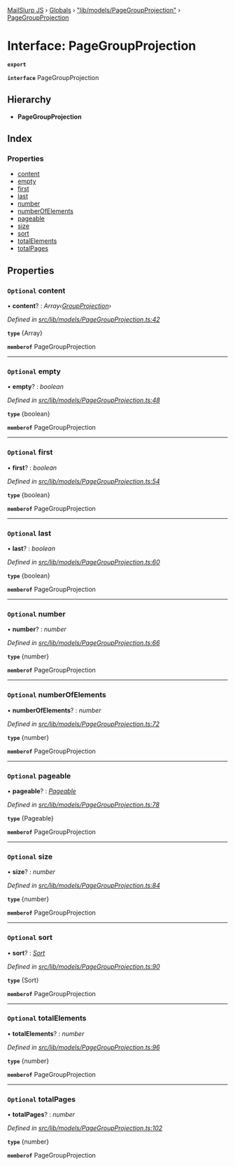 [MailSlurp JS](../README.md) › [Globals](../globals.md) › ["lib/models/PageGroupProjection"](../modules/_lib_models_pagegroupprojection_.md) › [PageGroupProjection](_lib_models_pagegroupprojection_.pagegroupprojection.md)

# Interface: PageGroupProjection

**`export`** 

**`interface`** PageGroupProjection

## Hierarchy

* **PageGroupProjection**

## Index

### Properties

* [content](_lib_models_pagegroupprojection_.pagegroupprojection.md#optional-content)
* [empty](_lib_models_pagegroupprojection_.pagegroupprojection.md#optional-empty)
* [first](_lib_models_pagegroupprojection_.pagegroupprojection.md#optional-first)
* [last](_lib_models_pagegroupprojection_.pagegroupprojection.md#optional-last)
* [number](_lib_models_pagegroupprojection_.pagegroupprojection.md#optional-number)
* [numberOfElements](_lib_models_pagegroupprojection_.pagegroupprojection.md#optional-numberofelements)
* [pageable](_lib_models_pagegroupprojection_.pagegroupprojection.md#optional-pageable)
* [size](_lib_models_pagegroupprojection_.pagegroupprojection.md#optional-size)
* [sort](_lib_models_pagegroupprojection_.pagegroupprojection.md#optional-sort)
* [totalElements](_lib_models_pagegroupprojection_.pagegroupprojection.md#optional-totalelements)
* [totalPages](_lib_models_pagegroupprojection_.pagegroupprojection.md#optional-totalpages)

## Properties

### `Optional` content

• **content**? : *Array‹[GroupProjection](_lib_models_groupprojection_.groupprojection.md)›*

*Defined in [src/lib/models/PageGroupProjection.ts:42](https://github.com/mailslurp/mailslurp-client-ts-js/blob/fc9510a/src/lib/models/PageGroupProjection.ts#L42)*

**`type`** {Array<GroupProjection>}

**`memberof`** PageGroupProjection

___

### `Optional` empty

• **empty**? : *boolean*

*Defined in [src/lib/models/PageGroupProjection.ts:48](https://github.com/mailslurp/mailslurp-client-ts-js/blob/fc9510a/src/lib/models/PageGroupProjection.ts#L48)*

**`type`** {boolean}

**`memberof`** PageGroupProjection

___

### `Optional` first

• **first**? : *boolean*

*Defined in [src/lib/models/PageGroupProjection.ts:54](https://github.com/mailslurp/mailslurp-client-ts-js/blob/fc9510a/src/lib/models/PageGroupProjection.ts#L54)*

**`type`** {boolean}

**`memberof`** PageGroupProjection

___

### `Optional` last

• **last**? : *boolean*

*Defined in [src/lib/models/PageGroupProjection.ts:60](https://github.com/mailslurp/mailslurp-client-ts-js/blob/fc9510a/src/lib/models/PageGroupProjection.ts#L60)*

**`type`** {boolean}

**`memberof`** PageGroupProjection

___

### `Optional` number

• **number**? : *number*

*Defined in [src/lib/models/PageGroupProjection.ts:66](https://github.com/mailslurp/mailslurp-client-ts-js/blob/fc9510a/src/lib/models/PageGroupProjection.ts#L66)*

**`type`** {number}

**`memberof`** PageGroupProjection

___

### `Optional` numberOfElements

• **numberOfElements**? : *number*

*Defined in [src/lib/models/PageGroupProjection.ts:72](https://github.com/mailslurp/mailslurp-client-ts-js/blob/fc9510a/src/lib/models/PageGroupProjection.ts#L72)*

**`type`** {number}

**`memberof`** PageGroupProjection

___

### `Optional` pageable

• **pageable**? : *[Pageable](_lib_models_pageable_.pageable.md)*

*Defined in [src/lib/models/PageGroupProjection.ts:78](https://github.com/mailslurp/mailslurp-client-ts-js/blob/fc9510a/src/lib/models/PageGroupProjection.ts#L78)*

**`type`** {Pageable}

**`memberof`** PageGroupProjection

___

### `Optional` size

• **size**? : *number*

*Defined in [src/lib/models/PageGroupProjection.ts:84](https://github.com/mailslurp/mailslurp-client-ts-js/blob/fc9510a/src/lib/models/PageGroupProjection.ts#L84)*

**`type`** {number}

**`memberof`** PageGroupProjection

___

### `Optional` sort

• **sort**? : *[Sort](_lib_models_sort_.sort.md)*

*Defined in [src/lib/models/PageGroupProjection.ts:90](https://github.com/mailslurp/mailslurp-client-ts-js/blob/fc9510a/src/lib/models/PageGroupProjection.ts#L90)*

**`type`** {Sort}

**`memberof`** PageGroupProjection

___

### `Optional` totalElements

• **totalElements**? : *number*

*Defined in [src/lib/models/PageGroupProjection.ts:96](https://github.com/mailslurp/mailslurp-client-ts-js/blob/fc9510a/src/lib/models/PageGroupProjection.ts#L96)*

**`type`** {number}

**`memberof`** PageGroupProjection

___

### `Optional` totalPages

• **totalPages**? : *number*

*Defined in [src/lib/models/PageGroupProjection.ts:102](https://github.com/mailslurp/mailslurp-client-ts-js/blob/fc9510a/src/lib/models/PageGroupProjection.ts#L102)*

**`type`** {number}

**`memberof`** PageGroupProjection
